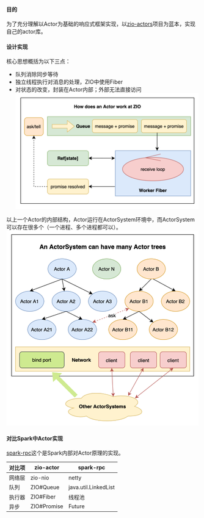 #### 目的
为了充分理解以Actor为基础的响应式框架实现，以[zio-actors](https://github.com/zio/zio-actors)项目为蓝本，实现自己的actor库。

#### 设计实现
核心思想概括为以下三点：
- 队列消除同步等待
- 独立线程执行对消息的处理，ZIO中使用Fiber
- 对状态的改变，封装在Actor内部；外部无法直接访问
![how actor work](./design/how-actor-work.png)

以上一个Actor的内部结构，Actor运行在ActorSystem环境中，而ActorSystem可以存在很多个（一个进程、多个进程都可以）。
![actor system](./design/actor-system.png)

#### 对比Spark中Actor实现
[spark-rpc](https://github.com/changzhiwin/spark-rpc)这个是Spark内部对Actor原理的实现。

|  对比项    | zio-actor   | spark-rpc            |  
| --------- | ----------- |  ------              |
| 网络层     | zio-nio     | netty                |
| 队列       | ZIO#Queue   | java.util.LinkedList |
| 执行器     | ZIO#Fiber   | 线程池                |
| 异步       | ZIO#Promise | Future               |

